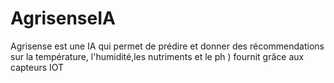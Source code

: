 # AgrisenseIA
Agrisense est une IA qui permet de prédire et donner des récommendations sur la température, l'humidité,les nutriments et le ph ) fournit grâce aux capteurs IOT 
